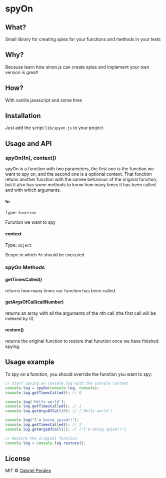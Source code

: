 # spyOn

## What?
Small library for creating spies for your functions and methods in your tests

## Why?
Because learn how sinon.js can create spies and implement your own version is
great!

## How?
With vanilla javascript and some time

## Installation
Just add the script `lib/spyon.js` to your project

## Usage and API

### spyOn(fn[, context])
  spyOn is a function with two parameters, the first one is the function we want
  to spy on, and the second one is a optional context. That function retuns
  another function with the samee behaviour of the original function, but it
  also has some methods to know how many times it has been called and with which
  arguments.

#### fn
Type: `function`

Function we want to spy

#### context
Type: `object`

Scope in which `fn` should be executed

### spyOn Methods

#### getTimesCalled()
returns how many times our function has been called.

#### getArgsOfCall(callNumber)
returns an array with all the arguments of the nth call (the first call will be indexed by 0).

#### restore()
returns the original function to restore that function once we have finished spying.


## Usage example
To spy on a function, you should override the function you want to spy:

```javascript
// Start spying on console.log with the console context
console.log = spyOn(console.log, console);
console.log.getTimesCalled(); // 0

console.log('Hello world');
console.log.getTimesCalled(); // 1
console.log.getArgsOfCall(0); // ['Hello world']

console.log("I'm being spied!!");
console.log.getTimesCalled(); // 2
console.log.getArgsOfCall(1); // ["I'm being spied!!"]

// Restore the original function
console.log = console.log.restore();
```

## License

MIT © [Gabriel Perales](http://gabriel.perales.me)
